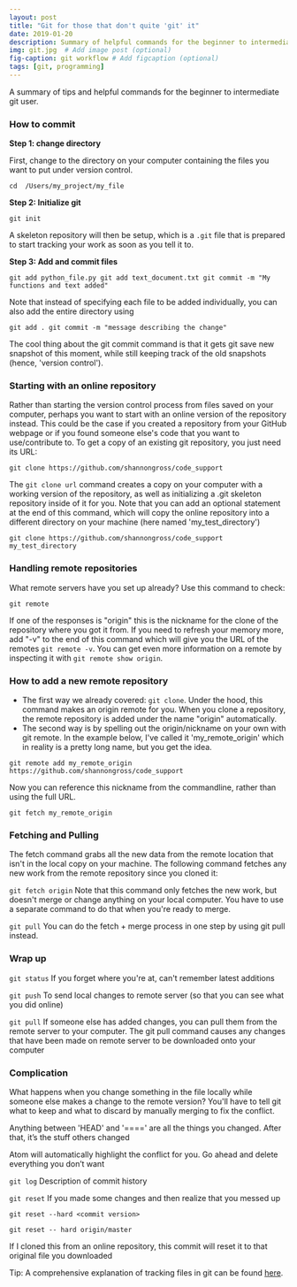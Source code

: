 ```yaml
---
layout: post
title: "Git for those that don't quite 'git' it"
date: 2019-01-20
description: Summary of helpful commands for the beginner to intermediate git user.
img: git.jpg  # Add image post (optional)
fig-caption: git workflow # Add figcaption (optional)
tags: [git, programming]
---
```


A summary of tips and helpful commands for the beginner to intermediate git user.

### How to commit
__Step 1: change directory__

First, change to the directory on your computer containing the files you want to put under version control.

``cd  /Users/my_project/my_file``

__Step 2: Initialize git__

``git init``

A skeleton repository will then be setup, which is a ``.git`` file that is prepared to start tracking your work as soon as you tell it to.

__Step 3: Add and commit files__

``git add python_file.py git add text_document.txt git commit -m "My functions and text added"``

Note that instead of specifying each file to be added individually, you can also add the entire directory using

``git add . git commit -m "message describing the change"``

The cool thing about the git commit command is that it gets git save new snapshot of this moment, while still keeping track of the old snapshots (hence, 'version control').

### Starting with an online repository
Rather than starting the version control process from files saved on your computer, perhaps you want to start with an online version of the repository instead. This could be the case if you created a repository from your GitHub webpage or if you found someone else's code that you want to use/contribute to. To get a copy of an existing git repository, you just need its URL:

``git clone https://github.com/shannongross/code_support``

The ``git clone url`` command creates a copy on your computer with a working version of the repository, as well as initializing a .git skeleton repository inside of it for you. Note that you can add an optional statement at the end of this command, which will copy the online repository into a different directory on your machine (here named 'my_test_directory')

``git clone https://github.com/shannongross/code_support my_test_directory``

### Handling remote repositories
What remote servers have you set up already? Use this command to check:

``git remote``

If one of the responses is "origin" this is the nickname for the clone of the repository where you got it from. If you need to refresh your memory more, add "-v" to the end of this command which will give you the URL of the remotes ``git remote -v``. You can get even more information on a remote by inspecting it with ``git remote show origin``.

### How to add a new remote repository
- The first way we already covered: ``git clone``. Under the hood, this command makes an origin remote for you. When you clone a repository, the remote repository is added under the name "origin" automatically.
- The second way is by spelling out the origin/nickname
on your own with git remote. In the example below, I've called it 'my_remote_origin' which in reality is a pretty long name, but you get the idea.

``git remote add my_remote_origin https://github.com/shannongross/code_support``

Now you can reference this nickname from the commandline, rather than using the full URL.

``git fetch my_remote_origin``

### Fetching and Pulling
The fetch command grabs all the new data from the remote location that isn't in the local copy on your machine. The following command fetches any new work from the remote repository since you cloned it:

``git fetch origin``
Note that this command only fetches the new work, but doesn't merge or change anything on your local computer. You have to use a separate command to do that when you're ready to merge.

``git pull``
You can do the fetch + merge process in one step by using git pull instead.

### Wrap up
``git status`` If you forget where you're at, can't remember latest additions

``git push`` To send local changes to remote server (so that you can see what you did online)

``git pull``   If someone else has added changes, you can pull them from the remote server to your computer. The git pull command causes any changes that have been made on remote server to be downloaded onto your computer

### Complication
What happens when you change something in the file locally while someone else makes a change to the remote version? You'll have to tell git what to keep and what to discard by manually merging to fix the conflict.

Anything between 'HEAD' and '====' are all the things you changed. After that, it’s the stuff others changed

Atom will automatically highlight the conflict for you. Go ahead and delete everything you don’t want

``git log``   Description of commit history

``git reset``   If you made some changes and then realize that you messed up

``git reset --hard <commit version>``

``git reset -- hard origin/master``

If I cloned this from an online repository, this commit will reset it to that original file you downloaded

Tip: A comprehensive explanation of tracking files in git can be found [here](https://git-scm.com/book/en/v2/Git-Basics-Recording-Changes-to-the-Repository).

